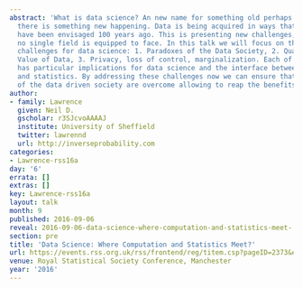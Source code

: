 ```yaml
---
abstract: 'What is data science? An new name for something old perhaps. Nevertheless
  there is something new happening. Data is being acquired in ways that could never
  have been envisaged 100 years ago. This is presenting new challenges, and ones that
  no single field is equipped to face. In this talk we will focus on three separate
  challenges for data science: 1. Paradoxes of the Data Society, 2. Quantifying the
  Value of Data, 3. Privacy, loss of control, marginalization. Each of these challenges
  has particular implications for data science and the interface between computation
  and statistics. By addressing these challenges now we can ensure that the pitfalls
  of the data driven society are overcome allowing to reap the benefits.'
author:
- family: Lawrence
  given: Neil D.
  gscholar: r3SJcvoAAAAJ
  institute: University of Sheffield
  twitter: lawrennd
  url: http://inverseprobability.com
categories:
- Lawrence-rss16a
day: '6'
errata: []
extras: []
key: Lawrence-rss16a
layout: talk
month: 9
published: 2016-09-06
reveal: 2016-09-06-data-science-where-computation-and-statistics-meet-.slides.html
section: pre
title: 'Data Science: Where Computation and Statistics Meet?'
url: https://events.rss.org.uk/rss/frontend/reg/titem.csp?pageID=2373&eventID=1&eventID=1
venue: Royal Statistical Society Conference, Manchester
year: '2016'
---
```

